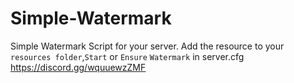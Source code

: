 # Simple-Watermark
Simple Watermark Script for your server. Add the resource to your `resources folder`,`Start` or `Ensure` `Watermark` in server.cfg https://discord.gg/wquuewzZMF
